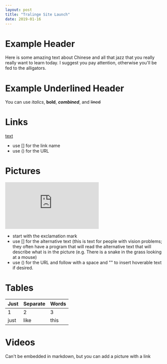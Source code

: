 ```yaml
---
layout: post
title: "Tralinge Site Launch"
date: 2019-01-16
---
```


# Example Header
Here is some amazing text about Chinese and all that jazz that you really really want to learn today. I suggest you pay attention, otherwise you'll be fed to the alligators.

Example Underlined Header
=

You can use *italics*, **bold**, **_combined_**, and ~~lined~~

Links
=
[text](https://www.google.com)
* use [] for the link name
* use () for the URL

Pictures
=
![alt text](https://www.tralinge.com/english_corner/etymology/latin_greek_numbers.html "Hover Text")
* start with the exclamation mark
* use [] for the alternative text (this is text for people with vision problems; they often have a program that will read the alternative text that will describe what is in the picture (e.g. There is a snake in the grass looking at a mouse)
* use () for the URL and follow with a space and "" to insert hoverable text if desired.

Tables
=
Just | Separate | Words
--- | --- | ---
1 | 2 | 3
just | like | this

Videos
=
Can't be embedded in markdown, but you can add a picture with a link

